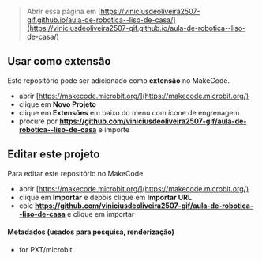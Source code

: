 
> Abrir essa página em [https://viniciusdeoliveira2507-gif.github.io/aula-de-robotica--liso-de-casa/](https://viniciusdeoliveira2507-gif.github.io/aula-de-robotica--liso-de-casa/)

## Usar como extensão

Este repositório pode ser adicionado como **extensão** no MakeCode.

* abrir [https://makecode.microbit.org/](https://makecode.microbit.org/)
* clique em **Novo Projeto**
* clique em **Extensões** em baixo do menu com ícone de engrenagem
* procure por **https://github.com/viniciusdeoliveira2507-gif/aula-de-robotica--liso-de-casa** e importe

## Editar este projeto

Para editar este repositório no MakeCode.

* abrir [https://makecode.microbit.org/](https://makecode.microbit.org/)
* clique em **Importar** e depois clique em **Importar URL**
* cole **https://github.com/viniciusdeoliveira2507-gif/aula-de-robotica--liso-de-casa** e clique em importar

#### Metadados (usados para pesquisa, renderização)

* for PXT/microbit
<script src="https://makecode.com/gh-pages-embed.js"></script><script>makeCodeRender("{{ site.makecode.home_url }}", "{{ site.github.owner_name }}/{{ site.github.repository_name }}");</script>
